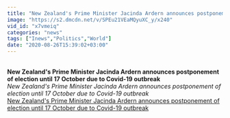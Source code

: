 ```yaml
---
title: "New Zealand's Prime Minister Jacinda Ardern announces postponement of election until 17 October due to Covid-19 outbreak"
image: "https://s2.dmcdn.net/v/SPEu21VEaMQyuXC_y/x240"
vid_id: "x7vmeiq"
categories: "news"
tags: ["Inews","Politics","World"]
date: "2020-08-26T15:39:02+03:00"
---
```

<br><b>New Zealand's Prime Minister Jacinda Ardern announces postponement of election until 17 October due to Covid-19 outbreak</b><br> <i>New Zealand's Prime Minister Jacinda Ardern announces postponement of election until 17 October due to Covid-19 outbreak</i><br> <u>New Zealand's Prime Minister Jacinda Ardern announces postponement of election until 17 October due to Covid-19 outbreak</u>
